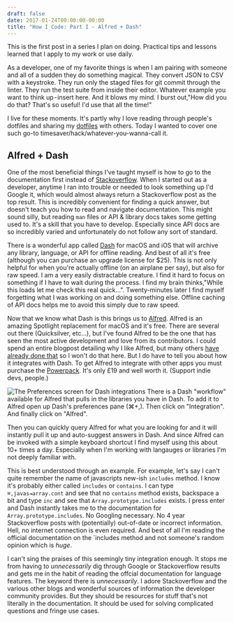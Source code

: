 ```yaml
---
draft: false
date: 2017-01-24T00:00:00-00:00
title: "How I Code: Part I - Alfred + Dash"
---
```


This is the first post in a series I plan on doing. Practical tips and lessons learned that I apply to my work or use daily.

As a developer, one of my favorite things is when I am pairing with someone and all of a sudden they do something magical. They convert JSON to CSV with a keystroke. They run only the staged files for git commit through the linter. They run the test suite from inside their editor. Whatever example you want to think up - insert here. And it blows my mind. I burst out,"How did you do that? That's so useful! I'd use that all the time!"

I live for these moments. It's partly why I love reading through people's dotfiles and sharing my [dotfiles](https://github.com/jsatk/dotfiles) with others. Today I wanted to cover one such go-to timesaver/hack/whatever-you-wanna-call it.

## Alfred + Dash

One of the most beneficial things I've taught myself is how to go to the documentation first instead of [Stackoverflow](https://stackoverflow.com). When I started out as a developer, anytime I ran into trouble or needed to look something up I'd Google it, which would almost always return a Stackoverflow post as the top result. This is incredibly convenient for finding a quick answer, but doesn't teach you how to read and navigate documentation. This might sound silly, but reading `man` files or API & library docs takes some getting used to. It's a skill that you have to develop. Especially since API docs are so incredibly varied and unfortunately do not follow any sort of standard.

There is a wonderful app called [Dash](https://kapeli.com/dash) for macOS and iOS that will archive any library, language, or API for offline reading. And best of all it's free (although you can purchase an upgrade license for $25). This is not only helpful for when you're actually offline (on an airplane per say), but also for raw speed. I am a very easily distractable creature. I find it hard to focus on something if I have to wait during the process. I find my brain thinks,"While this loads let me check this real quick…". Twenty-minutes later I find myself forgetting what I was working on and doing something else. Offline caching of API docs helps me to avoid this simply due to raw speed.

Now that we know what Dash is this brings us to [Alfred](https://www.alfredapp.com/). Alfred is an amazing Spotlight replacement for macOS and it's free. There are several out there (Quicksilver, etc…), but I've found Alfred to be the one that has seen the most active development and love from its contributors. I could spend an entire blogpost detailing why I like Alfred, but many others [have already done that](https://birchtree.me/blog/alfred-3-review/) so I won't do that here. But I do have to tell you about how it integrates with Dash. To get Alfred to integrate with other apps you must purchase the [Powerpack](https://www.alfredapp.com/powerpack/). It's only £19 and well worth it. (Support indie devs, people.)

![The Preferences screen for Dash integrations](/images/dash.png) There is a Dash "workflow" available for Alfred that pulls in the libraries you have in Dash. To add it to Alfred open up Dash's preferences pane (⌘+,). Then click on "Integration". And finally click on "Alfred".

Then you can quickly query Alfred for what you are looking for and it will instantly pull it up and auto-suggest answers in Dash. And since Alfred can be invoked with a simple keyboard shortcut I find myself using this about 10+ times a day. Especially when I'm working with langauges or libraries I'm not deeply familiar with.

This is best understood through an example. For example, let's say I can't quite remember the name of javascripts new-ish `includes` method. I know it's probably either called `includes` or `contains`. I can type `⌘,javas⇥array.cont` and see that no `contains` method exists, backspace a bit and type `inc` and see that `Array.prototype.includes` exists. I press enter and Dash instantly takes me to the documentation for `Array.prototype.includes`. No Googling necessary. No 4 year Stackoverflow posts with (potentially) out-of-date or incorrect information. Hell, no internet connection is even required. And best of all I'm reading the official documentation on the `includes method and not someone's random opinion which is _huge_.

I can't sing the praises of this seemingly tiny integration enough. It stops me from having to _unnecessarily_ dig through Google or Stackoverflow results and gets me in the habit of reading the offcial documentation for language features. The keyword there is _unnecessarily_. I adore Stackoverflow and the various other blogs and wonderful sources of information the developer community provides. But they should be resources for stuff that's not literally in the documentation. It should be used for solving complicated questions and fringe use cases.
